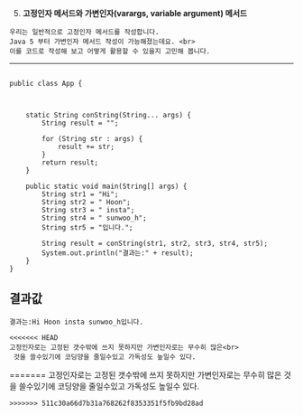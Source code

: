 5. **고정인자 메서드와 가변인자(varargs, variable argument) 메서드**
```
우리는 일반적으로 고정인자 메서드를 작성합니다.
Java 5 부터 가변인자 메서드 작성이 가능해졌는데요. <br>
이를 코드로 작성해 보고 어떻게 활용할 수 있을지 고민해 봅니다.
```
--------------------------------------------------
```package com.javalec.five;

public class App {

	

	static String conString(String... args) {
		String result = "";
		
		for (String str : args) {
			result += str;
		}
		return result;
	}
	
	public static void main(String[] args) {
		String str1 = "Hi";
		String str2 = " Hoon";
		String str3 = " insta";
		String str4 = " sunwoo_h";
		String str5 = "입니다.";
		
		String result = conString(str1, str2, str3, str4, str5);
		System.out.println("결과는:" + result);
	}
}

```
## 결과값<br>

```
결과는:Hi Hoon insta sunwoo_h입니다.
```

```
<<<<<<< HEAD
고정인자로는 고정된 갯수밖에 쓰지 못하지만 가변인자로는 무수히 많은<br>
 것을 쓸수있기에 코딩양을 줄일수있고 가독성도 높일수 있다.
```
=======
고정인자로는 고정된 갯수밖에 쓰지 못하지만 가변인자로는 무수히 많은 것을 쓸수있기에 코딩양을 줄일수있고 가독성도 높일수 있다.
```
>>>>>>> 511c30a66d7b31a768262f8353351f5fb9bd28ad
